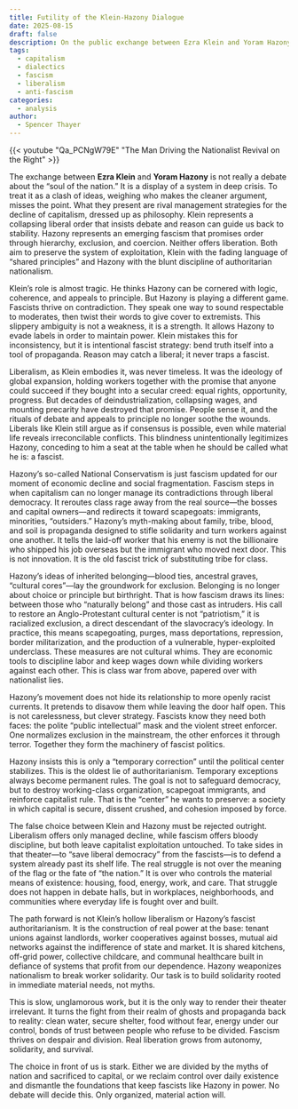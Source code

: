 ```yaml
---
title: Futility of the Klein-Hazony Dialogue
date: 2025-08-15
draft: false
description: On the public exchange between Ezra Klein and Yoram Hazony.
tags:
  - capitalism
  - dialectics
  - fascism
  - liberalism
  - anti-fascism
categories:
  - analysis
author:
  - Spencer Thayer
---
```

{{< youtube "Qa_PCNgW79E" "The Man Driving the Nationalist Revival on the Right" >}}

The exchange between **Ezra Klein** and **Yoram Hazony** is not really a debate about the “soul of the nation.” It is a display of a system in deep crisis. To treat it as a clash of ideas, weighing who makes the cleaner argument, misses the point. What they present are rival management strategies for the decline of capitalism, dressed up as philosophy. Klein represents a collapsing liberal order that insists debate and reason can guide us back to stability. Hazony represents an emerging fascism that promises order through hierarchy, exclusion, and coercion. Neither offers liberation. Both aim to preserve the system of exploitation, Klein with the fading language of “shared principles” and Hazony with the blunt discipline of authoritarian nationalism.  

Klein’s role is almost tragic. He thinks Hazony can be cornered with logic, coherence, and appeals to principle. But Hazony is playing a different game. Fascists thrive on contradiction. They speak one way to sound respectable to moderates, then twist their words to give cover to extremists. This slippery ambiguity is not a weakness, it is a strength. It allows Hazony to evade labels in order to maintain power. Klein mistakes this for inconsistency, but it is intentional fascist strategy: bend truth itself into a tool of propaganda. Reason may catch a liberal; it never traps a fascist.  

Liberalism, as Klein embodies it, was never timeless. It was the ideology of global expansion, holding workers together with the promise that anyone could succeed if they bought into a secular creed: equal rights, opportunity, progress. But decades of deindustrialization, collapsing wages, and mounting precarity have destroyed that promise. People sense it, and the rituals of debate and appeals to principle no longer soothe the wounds. Liberals like Klein still argue as if consensus is possible, even while material life reveals irreconcilable conflicts. This blindness unintentionally legitimizes Hazony, conceding to him a seat at the table when he should be called what he is: a fascist.  

Hazony’s so-called National Conservatism is just fascism updated for our moment of economic decline and social fragmentation. Fascism steps in when capitalism can no longer manage its contradictions through liberal democracy. It reroutes class rage away from the real source—the bosses and capital owners—and redirects it toward scapegoats: immigrants, minorities, “outsiders.” Hazony’s myth-making about family, tribe, blood, and soil is propaganda designed to stifle solidarity and turn workers against one another. It tells the laid-off worker that his enemy is not the billionaire who shipped his job overseas but the immigrant who moved next door. This is not innovation. It is the old fascist trick of substituting tribe for class.  

Hazony’s ideas of inherited belonging—blood ties, ancestral graves, “cultural cores”—lay the groundwork for exclusion. Belonging is no longer about choice or principle but birthright. That is how fascism draws its lines: between those who “naturally belong” and those cast as intruders. His call to restore an Anglo-Protestant cultural center is not “patriotism,” it is racialized exclusion, a direct descendant of the slavocracy’s ideology. In practice, this means scapegoating, purges, mass deportations, repression, border militarization, and the production of a vulnerable, hyper-exploited underclass. These measures are not cultural whims. They are economic tools to discipline labor and keep wages down while dividing workers against each other. This is class war from above, papered over with nationalist lies.  

Hazony’s movement does not hide its relationship to more openly racist currents. It pretends to disavow them while leaving the door half open. This is not carelessness, but clever strategy. Fascists know they need both faces: the polite “public intellectual” mask and the violent street enforcer. One normalizes exclusion in the mainstream, the other enforces it through terror. Together they form the machinery of fascist politics.  

Hazony insists this is only a “temporary correction” until the political center stabilizes. This is the oldest lie of authoritarianism. Temporary exceptions always become permanent rules. The goal is not to safeguard democracy, but to destroy working-class organization, scapegoat immigrants, and reinforce capitalist rule. That is the “center” he wants to preserve: a society in which capital is secure, dissent crushed, and cohesion imposed by force.  

The false choice between Klein and Hazony must be rejected outright. Liberalism offers only managed decline, while fascism offers bloody discipline, but both leave capitalist exploitation untouched. To take sides in that theater—to “save liberal democracy” from the fascists—is to defend a system already past its shelf life. The real struggle is not over the meaning of the flag or the fate of “the nation.” It is over who controls the material means of existence: housing, food, energy, work, and care. That struggle does not happen in debate halls, but in workplaces, neighborhoods, and communities where everyday life is fought over and built.  

The path forward is not Klein’s hollow liberalism or Hazony’s fascist authoritarianism. It is the construction of real power at the base: tenant unions against landlords, worker cooperatives against bosses, mutual aid networks against the indifference of state and market. It is shared kitchens, off-grid power, collective childcare, and communal healthcare built in defiance of systems that profit from our dependence. Hazony weaponizes nationalism to break worker solidarity. Our task is to build solidarity rooted in immediate material needs, not myths.  

This is slow, unglamorous work, but it is the only way to render their theater irrelevant. It turns the fight from their realm of ghosts and propaganda back to reality: clean water, secure shelter, food without fear, energy under our control, bonds of trust between people who refuse to be divided. Fascism thrives on despair and division. Real liberation grows from autonomy, solidarity, and survival.  

The choice in front of us is stark. Either we are divided by the myths of nation and sacrificed to capital, or we reclaim control over daily existence and dismantle the foundations that keep fascists like Hazony in power. No debate will decide this. Only organized, material action will.